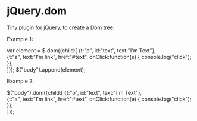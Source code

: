 # jQuery.dom
Tiny plugin for jQuery, to create a Dom tree.

Example 1:

var element = $.dom({child:[
  {t:"p", id:"text", text:"I'm Text"},  
  {t:"a", text:"I'm link", href:"#text", onClick:function(e) {
    console.log("click");
  }},  
]});
$("body").append(element);

Example 2:

$("body").dom({child:[
  {t:"p", id:"text", text:"I'm Text"},  
  {t:"a", text:"I'm link", href:"#text", onClick:function(e) {
    console.log("click");
  }},  
]});
